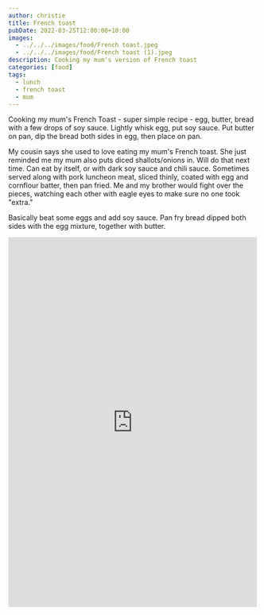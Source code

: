 ```yaml
---
author: christie
title: French toast
pubDate: 2022-03-25T12:00:00+10:00
images:
  - ../../../images/food/French toast.jpeg
  - ../../../images/food/French toast (1).jpeg
description: Cooking my mum's version of French toast
categories: [food]
tags:
  - lunch
  - french toast
  - mum
---
```


Cooking my mum's French Toast - super simple recipe - egg, butter, bread with a few drops of soy sauce. Lightly whisk egg, put soy sauce. Put butter on pan, dip the bread both sides in egg, then place on pan.

My cousin says she used to love eating my mum's French toast.
She just reminded me my mum also puts diced shallots/onions in. Will do that next time. Can eat by itself, or with dark soy sauce and chili sauce. Sometimes served along with pork luncheon meat, sliced thinly, coated with egg and cornflour batter, then pan fried. Me and my brother would fight over the pieces, watching each other with eagle eyes to make sure no one took "extra."

Basically beat some eggs and add soy sauce. Pan fry bread dipped both sides with the egg mixture, together with butter.

<iframe src="https://www.facebook.com/plugins/post.php?href=https%3A%2F%2Fwww.facebook.com%2Fchris1.tham%2Fposts%2Fpfbid0qdaWXHZiAWNxRFUnbBtFuaeCha6kVyvjzzbgpnS2xhqqSXWXuZ1q3CUaittXTN3Tl&show_text=true&width=500" width="500" height="745" style="border:none;overflow:hidden" scrolling="no" frameborder="0" allowfullscreen="true" allow="autoplay; clipboard-write; encrypted-media; picture-in-picture; web-share"></iframe>
